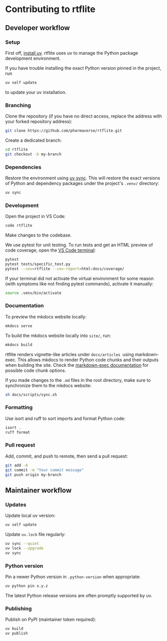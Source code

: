 # Contributing to rtflite

## Developer workflow

### Setup

First off, [install uv](https://docs.astral.sh/uv/getting-started/installation/).
rtflite uses uv to manage the Python package development environment.

If you have trouble installing the exact Python version pinned in the project, run

```bash
uv self update
```

to update your uv installation.

### Branching

Clone the repository (if you have no direct access, replace the address with
your forked repository address):

```bash
git clone https://github.com/pharmaverse/rtflite.git
```

Create a dedicated branch:

```bash
cd rtflite
git checkout -b my-branch
```

### Dependencies

Restore the environment using
[uv sync](https://docs.astral.sh/uv/concepts/projects/sync/).
This will restore the exact versions of Python and dependency packages
under the project's `.venv/` directory:

```bash
uv sync
```

### Development

Open the project in VS Code:

```bash
code rtflite
```

Make changes to the codebase.

We use pytest for unit testing. To run tests and get an HTML preview of
code coverage, open the
[VS Code terminal](https://code.visualstudio.com/docs/terminal/basics):

```bash
pytest
pytest tests/specific_test.py
pytest --cov=rtflite --cov-report=html:docs/coverage/
```

If your terminal did not activate the virtual environment for some reason
(with symptoms like not finding pytest commands), activate it manually:

```bash
source .venv/bin/activate
```

### Documentation

To preview the mkdocs website locally:

```bash
mkdocs serve
```

To build the mkdocs website locally into `site/`, run:

```bash
mkdocs build
```

rtflite renders vignette-like articles under `docs/articles `using markdown-exec.
This allows mkdocs to render Python code chunks and their outputs when building the site.
Check the [markdown-exec documentation](https://pawamoy.github.io/markdown-exec/usage/)
for possible code chunk options.

If you made changes to the `.md` files in the root directory,
make sure to synchronize them to the mkdocs website:

```bash
sh docs/scripts/sync.sh
```

### Formatting

Use isort and ruff to sort imports and format Python code:

```bash
isort .
ruff format
```

### Pull request

Add, commit, and push to remote, then send a pull request:

```bash
git add -A
git commit -m "Your commit message"
git push origin my-branch
```

## Maintainer workflow

### Updates

Update local uv version:

```bash
uv self update
```

Update `uv.lock` file regularly:

```bash
uv sync --quiet
uv lock --upgrade
uv sync
```

### Python version

Pin a newer Python version in `.python-version` when appropriate:

```bash
uv python pin x.y.z
```

The latest Python release versions are often promptly supported by uv.

### Publishing

Publish on PyPI (maintainer token required):

```bash
uv build
uv publish
```
